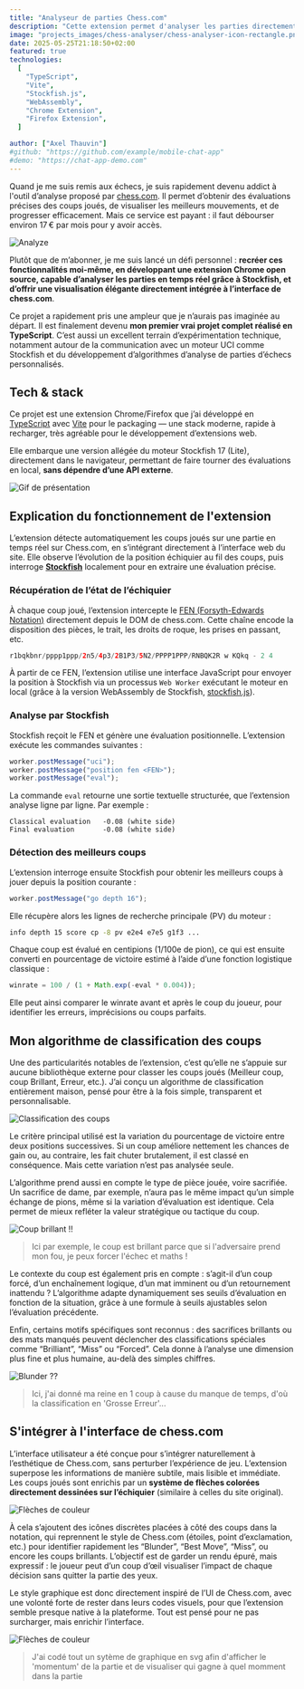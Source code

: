 ```yaml
---
title: "Analyseur de parties Chess.com"
description: "Cette extension permet d'analyser les parties directement sur Chess.com grâce à stockfish 17 lite et à mon algorithme de classification de coups."
image: "projects_images/chess-analyser/chess-analyser-icon-rectangle.png"
date: 2025-05-25T21:18:50+02:00
featured: true
technologies:
  [
    "TypeScript",
    "Vite",
    "Stockfish.js",
    "WebAssembly",
    "Chrome Extension",
    "Firefox Extension",
  ]

author: ["Axel Thauvin"]
#github: "https://github.com/example/mobile-chat-app"
#demo: "https://chat-app-demo.com"
---
```


<!-- <div align="center">
  <img src="img/icon.png" width="128" alt="Extension Icon" /> -->

Quand je me suis remis aux échecs, je suis rapidement devenu addict à l'outil d’analyse proposé par [chess.com](https://www.chess.com/).
Il permet d’obtenir des évaluations précises des coups joués, de visualiser les meilleurs mouvements, et de progresser efficacement. Mais ce service est payant : il faut débourser environ 17 € par mois pour y avoir accès.

![Analyze](https://images.chesscomfiles.com/uploads/v1/article/30337.d5f1d2b8.668x375o.ee42794e9138@2x.png)

Plutôt que de m’abonner, je me suis lancé un défi personnel : **recréer ces fonctionnalités moi-même, en développant une extension Chrome open source, capable d’analyser les parties en temps réel grâce à Stockfish, et d’offrir une visualisation élégante directement intégrée à l’interface de chess.com**.

Ce projet a rapidement pris une ampleur que je n’aurais pas imaginée au départ. Il est finalement devenu **mon premier vrai projet complet réalisé en TypeScript**. C’est aussi un excellent terrain d’expérimentation technique, notamment autour de la communication avec un moteur UCI comme Stockfish et du développement d’algorithmes d’analyse de parties d’échecs personnalisés.

## Tech & stack

Ce projet est une extension Chrome/Firefox que j’ai développé en [TypeScript](https://www.typescriptlang.org/) avec [Vite](https://vite.dev/) pour le packaging — une stack moderne, rapide à recharger, très agréable pour le développement d’extensions web.

Elle embarque une version allégée du moteur Stockfish 17 (Lite), directement dans le navigateur, permettant de faire tourner des évaluations en local, **sans dépendre d’une API externe**.

![Gif de présentation](projects_images/chess-analyser/presentation.gif)

## Explication du fonctionnement de l'extension

L’extension détecte automatiquement les coups joués sur une partie en temps réel sur Chess.com, en s’intégrant directement à l’interface web du site. Elle observe l’évolution de la position échiquier au fil des coups, puis interroge **[Stockfish](https://stockfishchess.org/)** localement pour en extraire une évaluation précise.

### Récupération de l’état de l’échiquier

À chaque coup joué, l’extension intercepte le [FEN (Forsyth-Edwards Notation)](https://fr.wikipedia.org/wiki/Notation_Forsyth-Edwards) directement depuis le DOM de chess.com. Cette chaîne encode la disposition des pièces, le trait, les droits de roque, les prises en passant, etc.

```swift
r1bqkbnr/pppp1ppp/2n5/4p3/2B1P3/5N2/PPPP1PPP/RNBQK2R w KQkq - 2 4
```

À partir de ce FEN, l’extension utilise une interface JavaScript pour envoyer la position à Stockfish via un processus `Web Worker` exécutant le moteur en local (grâce à la version WebAssembly de Stockfish, [stockfish.js](https://github.com/nmrugg/stockfish.js)).

### Analyse par Stockfish

Stockfish reçoit le FEN et génère une évaluation positionnelle. L’extension exécute les commandes suivantes :

```javascript
worker.postMessage("uci");
worker.postMessage("position fen <FEN>");
worker.postMessage("eval");
```

La commande `eval` retourne une sortie textuelle structurée, que l’extension analyse ligne par ligne. Par exemple :

```text
Classical evaluation   -0.08 (white side)
Final evaluation       -0.08 (white side)
```

### Détection des meilleurs coups

L’extension interroge ensuite Stockfish pour obtenir les meilleurs coups à jouer depuis la position courante :

```javascript
worker.postMessage("go depth 16");
```

Elle récupère alors les lignes de recherche principale (PV) du moteur :

```bash
info depth 15 score cp -8 pv e2e4 e7e5 g1f3 ...
```

Chaque coup est évalué en centipions (1/100e de pion), ce qui est ensuite converti en pourcentage de victoire estimé à l’aide d’une fonction logistique classique :

```js
winrate = 100 / (1 + Math.exp(-eval * 0.004));
```

Elle peut ainsi comparer le winrate avant et après le coup du joueur, pour identifier les erreurs, imprécisions ou coups parfaits.

## Mon algorithme de classification des coups

Une des particularités notables de l’extension, c’est qu’elle ne s’appuie sur aucune bibliothèque externe pour classer les coups joués (Meilleur coup, coup Brillant, Erreur, etc.). J’ai conçu un algorithme de classification entièrement maison, pensé pour être à la fois simple, transparent et personnalisable.

![Classification des coups](projects_images/chess-analyser/chess-classifications.png)

Le critère principal utilisé est la variation du pourcentage de victoire entre deux positions successives. Si un coup améliore nettement les chances de gain ou, au contraire, les fait chuter brutalement, il est classé en conséquence. Mais cette variation n’est pas analysée seule.

L’algorithme prend aussi en compte le type de pièce jouée, voire sacrifiée. Un sacrifice de dame, par exemple, n’aura pas le même impact qu’un simple échange de pions, même si la variation d’évaluation est identique. Cela permet de mieux refléter la valeur stratégique ou tactique du coup.

![Coup brillant !!](projects_images/chess-analyser/brillant-move.png)

> Ici par exemple, le coup est brillant parce que si l'adversaire prend mon fou, je peux forcer l'échec et maths !

Le contexte du coup est également pris en compte : s’agit-il d’un coup forcé, d’un enchaînement logique, d’un mat imminent ou d’un retournement inattendu ? L’algorithme adapte dynamiquement ses seuils d’évaluation en fonction de la situation, grâce à une formule à seuils ajustables selon l’évaluation précédente.

Enfin, certains motifs spécifiques sont reconnus : des sacrifices brillants ou des mats manqués peuvent déclencher des classifications spéciales comme “Brilliant”, “Miss” ou “Forced”. Cela donne à l’analyse une dimension plus fine et plus humaine, au-delà des simples chiffres.

![Blunder ??](projects_images/chess-analyser/blunder.png)

> Ici, j'ai donné ma reine en 1 coup à cause du manque de temps, d'où la classification en 'Grosse Erreur'...

## S'intégrer à l'interface de chess.com

L’interface utilisateur a été conçue pour s’intégrer naturellement à l’esthétique de Chess.com, sans perturber l’expérience de jeu. L’extension superpose les informations de manière subtile, mais lisible et immédiate. Les coups joués sont enrichis par un **système de flèches colorées directement dessinées sur l’échiquier** (similaire à celles du site original).

![Flèches de couleur](projects_images/chess-analyser/arrows.png)

À cela s’ajoutent des icônes discrètes placées à côté des coups dans la notation, qui reprennent le style de Chess.com (étoiles, point d’exclamation, etc.) pour identifier rapidement les “Blunder”, “Best Move”, “Miss”, ou encore les coups brillants. L’objectif est de garder un rendu épuré, mais expressif : le joueur peut d’un coup d’œil visualiser l’impact de chaque décision sans quitter la partie des yeux.

Le style graphique est donc directement inspiré de l’UI de Chess.com, avec une volonté forte de rester dans leurs codes visuels, pour que l’extension semble presque native à la plateforme. Tout est pensé pour ne pas surcharger, mais enrichir l’interface.

![Flèches de couleur](projects_images/chess-analyser/recap.png)

> J'ai codé tout un sytème de graphique en svg afin d'afficher le 'momentum' de la partie et de visualiser qui gagne à quel momment dans la partie
